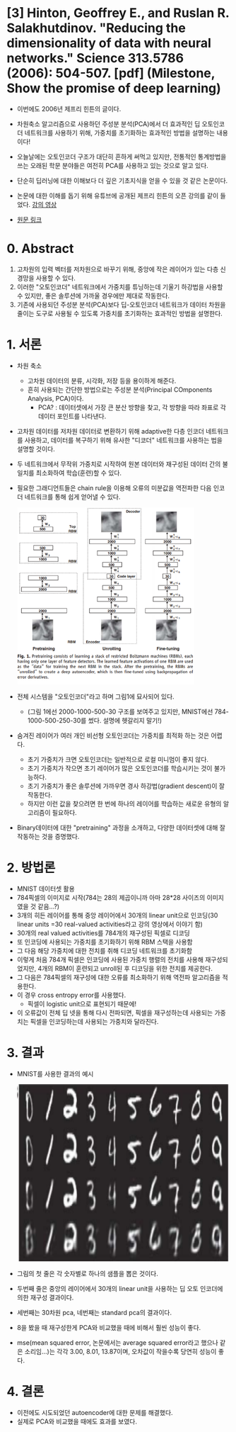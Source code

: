 # [3] Hinton, Geoffrey E., and Ruslan R. Salakhutdinov. "Reducing the dimensionality of data with neural networks." Science 313.5786 (2006): 504-507. [pdf] (Milestone, Show the promise of deep learning)

- 이번에도 2006년 제프리 힌튼의 글이다.
- 차원축소 알고리즘으로 사용하던 주성분 분석(PCA)에서 더 효과적인 딥 오토인코더 네트워크를 사용하기 위해, 가중치를 초기화하는 효과적인 방법을 설명하는 내용이다!
- 오늘날에는 오토인코더 구조가 대단히 흔하게 써먹고 있지만, 전통적인 통계방법을 쓰는 오래된 학문 분야들은 여전히 PCA를 사용하고 있는 것으로 알고 있다.
- 단순히 딥러닝에 대한 이해보다 더 깊은 기초지식을 얻을 수 있을 것 같은 논문이다.
- 논문에 대한 이해를 돕기 위해 유튜브에 공개된 제프리 힌튼의 오픈 강의를 같이 들었다. [강의 영상](https://www.youtube.com/watch?v=PSOt7u8u23w)

- [원문 링크](https://www.science.org/doi/10.1126/science.1127647)

# 0. Abstract
1. 고차원의 입력 벡터를 저차원으로 바꾸기 위해, 중앙에 작은 레이어가 있는 다층 신경망을 사용할 수 있다.
2. 이러한 "오토인코더" 네트워크에서 가중치를 튜닝하는데 기울기 하강법을 사용할 수 있지만, 좋은 솔루션에 가까울 경우에만 제대로 작동한다.
3. 기존에 사용되던 주성분 분석(PCA)보다 딥-오토인코더 네트워크가 데이터 차원을 줄이는 도구로 사용될 수 있도록 가중치를 초기화하는 효과적인 방법을 설명한다.

# 1. 서론
- 차원 축소
  - 고차원 데이터의 분류, 시각화, 저장 등을 용이하게 해준다.
  - 흔히 사용되는 간단한 방법으로는 주성분 분석(Principal COmponents Analysis, PCA)이다.
    - PCA? : 데이터셋에서 가장 큰 분산 방향을 찾고, 각 방향을 따라 좌표로 각 데이터 포인트를 나타낸다.
- 고차원 데이터를 저차원 데이터로 변환하기 위해 adaptive한 다층 인코더 네트워크를 사용하고, 데이터를 복구하기 위해 유사한 "디코더" 네트워크를 사용하는 법을 설명할 것이다.
- 두 네트워크에서 무작위 가중치로 시작하여 원본 데이터와 재구성된 데이터 간의 불일치를 최소화하여 학습(훈련)할 수 있다.
- 필요한 그래디언트들은 chain rule을 이용해 오류의 미분값을 역전파한 다음 인코더 네트워크를 통해 쉽게 얻어낼 수 있다.

    <img src = ./imgs/1.png width="400" height="400">
- 전체 시스템을 "오토인코더"라고 하며 그림1에 묘사되어 있다.
  - (그림 1에선 2000-1000-500-30 구조를 보여주고 있지만, MNIST에선 784-1000-500-250-30를 썼다. 설명에 헷갈리지 말기!) 
- 숨겨진 레이어가 여러 개인 비선형 오토인코더는 가중치를 최적화 하는 것은 어렵다.
  - 초기 가중치가 크면 오토인코더는 일반적으로 로컬 미니멈이 좋지 않다.
  - 초기 가중치가 작으면 초기 레이어가 많은 오토인코더를 학습시키는 것이 불가능하다.
  - 초기 가중치가 좋은 솔루션에 가까우면 경사 하강법(gradient descent)이 잘 작동한다.
  - 하지만 이런 값을 찾으려면 한 번에 하나의 레이어를 학습하는 새로운 유형의 알고리즘이 필요하다.
- Binary데이터에 대한 "pretraining" 과정을 소개하고, 다양한 데이터셋에 대해 잘 작동하는 것을 증명했다.

# 2. 방법론
- MNIST 데이터셋 활용
- 784픽셀의 이미지로 시작(784는 28의 제곱이니까 아마 28*28 사이즈의 이미지였을 것 같음...?)
- 3개의 히든 레이어를 통해 중앙 레이어에서 30개의 linear unit으로 인코딩(30 linear units =30 real-valued activities라고 강의 영상에서 이야기 함)
- 30개의 real valued activities를 784개의 재구성된 픽셀로 디코딩
- 또 인코딩에 사용되는 가중치를 초기화하기 위해 RBM 스택을 사용함
- 그 다음 해당 가중치에 대한 전치를 취해 디코딩 네트워크를 초기화함
- 이렇게 처음 784개 픽셀은 인코딩에 사용된 가중치 행렬의 전치를 사용해 재구성되었지만, 4개의 RBM이 훈련되고 unroll된 후 디코딩을 위한 전치를 제공한다.
- 그 다음은 784픽셀의 재구성에 대한 오류를 최소화하기 위해 역전파 알고리즘을 적용한다.
- 이 경우 cross entropy error를 사용했다.
  - 픽셀이 logistic unit으로 표현되기 때문에!
- 이 오류값이 전체 딥 넷을 통해 다시 전파되면, 픽셀을 재구성하는데 사용되는 가중치는 픽셀을 인코딩하는데 사용되는 가중치와 달라진다.

# 3. 결과
- MNIST를 사용한 결과의 예시

    <img src = ./imgs/2.png width="800" height="400">
- 그림의 첫 줄은 각 숫자별로 하나의 샘플을 뽑은 것이다.
- 두번째 줄은 중앙의 레이어에서 30개의 linear unit을 사용하는 딥 오토 인코더에 의한 재구성 결과이다.
- 세번째는 30차원 pca, 네번째는 standard pca의 결과이다.
- 8을 봤을 때 재구성한게 PCA와 비교했을 때에 비해서 훨씬 성능이 좋다.
- mse(mean squared error, 논문에서는 average squared error라고 했으나 같은 소리임...)는 각각 3.00, 8.01, 13.87이며, 오차값이 작을수록 당연히 성능이 좋다.

# 4. 결론
- 이전에도 시도되었던 autoencoder에 대한 문제를 해결했다.
- 실제로 PCA와 비교했을 때에도 효과를 보였다.